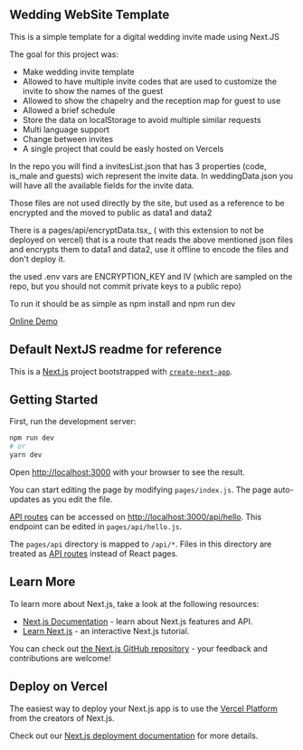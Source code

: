 ## Wedding WebSite Template

This is a simple template for a digital wedding invite made using Next.JS

The goal for this project was:
- Make wedding invite template
- Allowed to have multiple invite codes that are used to customize the invite to show the names of the guest
- Allowed to show the chapelry and the reception map for guest to use
- Allowed a brief schedule
- Store the data on localStorage to avoid multiple similar requests
- Multi language support
- Change between invites
- A single project that could be easly hosted on Vercels

In the repo you will find a invitesList.json that has 3 properties (code, is_male and guests) wich represent the invite data.
In weddingData.json you will have all the available fields for the invite data.

Those files are not used directly by the site, but used as a reference to be encrypted and the moved to public as data1 and data2

There is a pages/api/encryptData.tsx_ ( with this extension to not be deployed on vercel) that is a route that reads the above mentioned json files and encrypts them to data1 and data2, use it offline to encode the files and don't deploy it.

the used .env vars are ENCRYPTION_KEY and IV (which are sampled on the repo, but you should not commit private keys to a public repo)

To run it should be as simple as npm install and npm run dev

[Online Demo](https://wedding-ws-template.vercel.app)

## Default NextJS readme for reference

This is a [Next.js](https://nextjs.org/) project bootstrapped with [`create-next-app`](https://github.com/vercel/next.js/tree/canary/packages/create-next-app).

## Getting Started

First, run the development server:

```bash
npm run dev
# or
yarn dev
```

Open [http://localhost:3000](http://localhost:3000) with your browser to see the result.

You can start editing the page by modifying `pages/index.js`. The page auto-updates as you edit the file.

[API routes](https://nextjs.org/docs/api-routes/introduction) can be accessed on [http://localhost:3000/api/hello](http://localhost:3000/api/hello). This endpoint can be edited in `pages/api/hello.js`.

The `pages/api` directory is mapped to `/api/*`. Files in this directory are treated as [API routes](https://nextjs.org/docs/api-routes/introduction) instead of React pages.

## Learn More

To learn more about Next.js, take a look at the following resources:

- [Next.js Documentation](https://nextjs.org/docs) - learn about Next.js features and API.
- [Learn Next.js](https://nextjs.org/learn) - an interactive Next.js tutorial.

You can check out [the Next.js GitHub repository](https://github.com/vercel/next.js/) - your feedback and contributions are welcome!

## Deploy on Vercel

The easiest way to deploy your Next.js app is to use the [Vercel Platform](https://vercel.com/new?utm_medium=default-template&filter=next.js&utm_source=create-next-app&utm_campaign=create-next-app-readme) from the creators of Next.js.

Check out our [Next.js deployment documentation](https://nextjs.org/docs/deployment) for more details.
